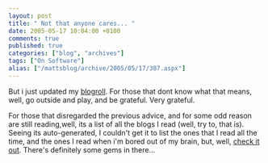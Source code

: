 ```yaml
---
layout: post
title: " Not that anyone cares... "
date: 2005-05-17 10:04:00 +0100
comments: true
published: true
categories: ["blog", "archives"]
tags: ["On Software"]
alias: ["/mattsblog/archive/2005/05/17/387.aspx"]
---
```

<!-- more -->

<P>But i just updated my <A href="http://www.oneroundpebble.com/matt/myblogroll.html">blogroll</A>. For those that dont know what that means, well, go outside and play, and be grateful. Very grateful.</P>
 <P>For those that disregarded the previous advice, and for some odd reason are still reading,well, its a list of all the blogs I read (well, try to, that is). Seeing its auto-generated,&nbsp;I couldn't get it to list the ones that&nbsp;I read all the time, and the ones&nbsp;I read when i'm bored out of my brain, but, well, <A href="http://www.oneroundpebble.com/matt/myblogroll.html">check it out</A>. There's definitely some gems in there...</P>
